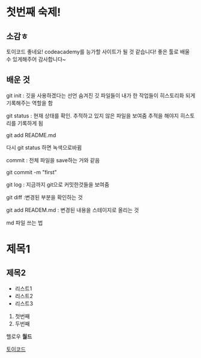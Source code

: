 # 첫번째 숙제!

## 소감ㅎ
토이코드 좋네요! codeacademy를 능가할 사이트가 될 것 같습니다!
좋은 툴로 배울 수 있게해주어 감사합니다~

## 배운 것

git init : 깃을 사용하겠다는 선언
숨겨진 깃 파일들이 내가 한 작업들이 히스토리화 되게 기록해주는 역할을 함

git status : 현재 상태를 확인. 추적하고 있지 않은 파일을 보여줌
	     추적을 해야지 히스토리를 기록하게 됨

git add README.md

다시 git status 하면 녹색으로바뀜

commit : 전체 파일을 save하는 거와 같음

git commit -m "first"


git log : 지금까지 git으로 커밋한것들을 보여줌

git diff :변경된 부분을 확인하는 것

git add READEM.md : 변경된 내용을 스테이지로 올리는 것


md 파일 쓰는 법
# 제목1
## 제목2

- 리스트1
- 리스트2
- 리스트3

1. 첫번째
2. 두번째 

헬로우 **월드**

[토이코드](http://toycode.net)

